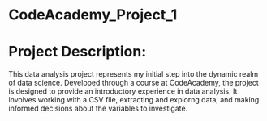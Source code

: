 # CodeAcademy_Project_1
 
# Project Description:

This data analysis project represents my initial step into the dynamic realm of data science. Developed through a course at CodeAcademy, the project is designed to provide an introductory experience in data analysis. It involves working with a CSV file, extracting and explorng data, and making informed decisions about the variables to investigate.